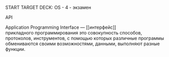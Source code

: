 START
TARGET DECK: OS - 4 - экзамен

API  

Application Programming Interface — [[интерфейс]] прикладного программирования
это совокупность способов, протоколов, инструментов, с помощью которых различные программы обмениваются своими возможностями, данными, выполняют разные функции.

